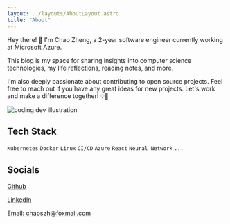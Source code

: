 ```yaml
---
layout: ../layouts/AboutLayout.astro
title: "About"
---
```


Hey there! 👋 I'm Chao Zheng, a 2-year software engineer currently working at Microsoft Azure.

This blog is my space for sharing insights into computer science technologies, my life reflections, reading notes, and more.

I'm also deeply passionate about contributing to open source projects. Feel free to reach out if you have any great ideas for new projects. Let's work and make a difference together! 💡🌟

<div>
  <img src="/base/assets/dev.svg" class="sm:w-1/2 mx-auto" alt="coding dev illustration">
</div>

## Tech Stack

`Kubernetes`
`Docker`
`Linux`
`CI/CD`
`Azure`
`React`
`Neural Network`
`...`

## Socials

[Github](https://github.com/chaoszh)

[LinkedIn](https://www.linkedin.com/in/chaoszh)

[Email: chaoszh@foxmail.com](mailto:chaoszh@foxmail.com)